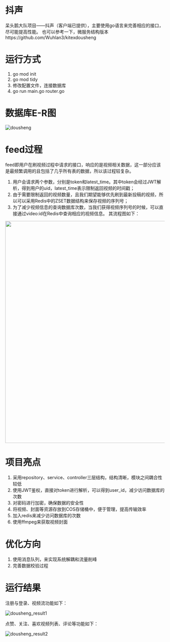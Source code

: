 # 抖声
呆头鹅大队项目——抖声（客户端已提供），主要使用go语言来完善相应的接口，尽可能提高性能。
也可以参考一下，微服务结构版本https://github.com/Wuhlan3/kitexdousheng

# 运行方式
1. go mod init
2. go mod tidy
3. 修改配置文件，连接数据库
4. go run main.go router.go

# 数据库E-R图
![dousheng](https://wuhlan3-1307602190.cos.ap-guangzhou.myqcloud.com/img/dousheng.svg)

# feed过程
feed即用户在刷视频过程中请求的接口，响应的是视频相关数据，这一部分应该是最频繁调用的且包括了几乎所有表的数据，所以该过程较复杂。
1. 用户会请求两个参数，分别是token和latest_time。其中token会经过JWT解析，得到用户的uid，latest_time表示限制返回视频的时间戳；
2. 由于需要限制返回的视频数量，且我们期望能够优先刷到最新投稿的视频，所以可以采用Redis中的ZSET数据结构来保存视频的序列号；
3. 为了减少视频信息的查询数据库次数，当我们获得视频序列号的时候，可以直接通过video:id在Redis中查询相应的视频信息。
其流程图如下：

<img src="https://wuhlan3-1307602190.cos.ap-guangzhou.myqcloud.com/img/dousheng_feed.jpg" width="700px">

# 项目亮点
1. 采用repository、service、controller三层结构，结构清晰，模块之间耦合性较低
2. 使用JWT鉴权，直接对token进行解析，可以得到user_id，减少访问数据库的次数
3. 对密码进行加密，确保数据的安全性
4. 将视频、封面等资源存放到COS存储桶中，便于管理，提高传输效率
5. 加入redis来减少访问数据库的次数
6. 使用ffmpeg来获取视频封面

# 优化方向
1. 使用消息队列，来实现系统解耦和流量削峰
2. 完善数据校验过程

# 运行结果
注册与登录、视频流功能如下：

![dousheng_result1](https://wuhlan3-1307602190.cos.ap-guangzhou.myqcloud.com/img/dousheng1.png)

点赞、关注、喜欢视频列表、评论等功能如下：

![dousheng_result2](https://wuhlan3-1307602190.cos.ap-guangzhou.myqcloud.com/img/dousheng2.png)
